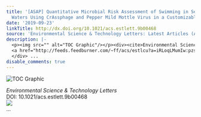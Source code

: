 ```yaml
---
title: '[ASAP] Quantitative Microbial Risk Assessment of Swimming in Sewage Impacted
  Waters Using CrAssphage and Pepper Mild Mottle Virus in a Customizable Model'
date: '2019-09-23'
linkTitle: http://dx.doi.org/10.1021/acs.estlett.9b00468
source: 'Environmental Science & Technology Letters: Latest Articles (ACS Publications)'
description: |-
  <p><img src="" alt="TOC Graphic"/></p><div><cite>Environmental Science & Technology Letters</cite></div><div>DOI: 10.1021/acs.estlett.9b00468</div><div class="feedflare">
  <a href="http://feeds.feedburner.com/~ff/acs/estlcu?a=iRLoqLMumIw:pzsYG1g3sI4:yIl2AUoC8zA"><img src="http://feeds.feedburner.com/~ff/acs/estlcu?d=yIl2AUoC8zA" border="0"></img></a>
  </div> ...
disable_comments: true
---
```

<p><img src="" alt="TOC Graphic"/></p><div><cite>Environmental Science & Technology Letters</cite></div><div>DOI: 10.1021/acs.estlett.9b00468</div><div class="feedflare">
<a href="http://feeds.feedburner.com/~ff/acs/estlcu?a=iRLoqLMumIw:pzsYG1g3sI4:yIl2AUoC8zA"><img src="http://feeds.feedburner.com/~ff/acs/estlcu?d=yIl2AUoC8zA" border="0"></img></a>
</div> ...